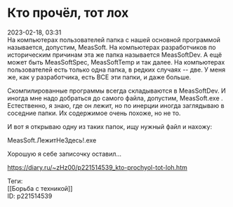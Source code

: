 Кто прочёл, тот лох
====================

   
 2023-02-18, 03:31   
   На компьютерах пользователей папка с нашей основной программой называется, допустим, MeasSoft. На компьютерах разработчиков по историческим причинам эта же папка называется MeasSoftDev. А ещё может быть MeasSoftSpec, MeasSoftTemp и так далее. На компьютерах пользователей есть только одна папка, в редких случаях -- две. У меня же, как у разработчика, есть ВСЕ эти папки, и даже больше.   
   
 Скомпилированные программы всегда складываются в MeasSoftDev. И иногда мне надо добраться до самого файла, допустим, MeasSoft.exe . Естественно, я знаю, где он лежит, но по инерции иногда заглядываю в соседние папки. Их содержимое очень похоже, но не то.   
   
 И вот я открываю одну из таких папок, ищу нужный файл и нахожу:   
   
 MeasSoft.ЛежитНеЗдесь!.exe   
   
 Хорошую я себе записочку оставил...   
     
 <https://diary.ru/~zHz00/p221514539_kto-prochyol-tot-loh.htm>   
   
 Теги:   
 [[Борьба с техникой]]   
 ID: p221514539